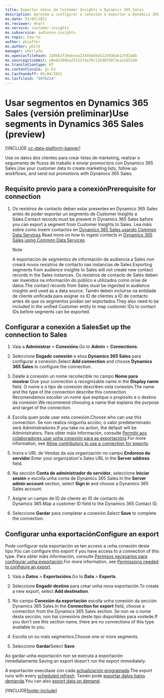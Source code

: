 ```yaml
---
title: Exportar datos de Customer Insights a Dynamics 365 Sales
description: Aprenda a configurar a conexión e exportar a Dynamics 365 Sales.
ms.date: 03/03/2021
ms.reviewer: mhart
ms.service: customer-insights
ms.subservice: audience-insights
ms.topic: how-to
author: pkieffer
ms.author: philk
manager: shellyha
ms.openlocfilehash: 328bb2f26ebcea234fb645e5225930ab12f82a8b
ms.sourcegitcommit: e8e03309ba2515374a70c132d0758f3e1e1851d0
ms.translationtype: HT
ms.contentlocale: gl-ES
ms.lasthandoff: 05/04/2021
ms.locfileid: "5976224"
---
```

# <a name="use-segments-in-dynamics-365-sales-preview"></a><span data-ttu-id="4c12e-103">Usar segmentos en Dynamics 365 Sales (versión preliminar)</span><span class="sxs-lookup"><span data-stu-id="4c12e-103">Use segments in Dynamics 365 Sales (preview)</span></span>

[!INCLUDE [cc-data-platform-banner](../includes/cc-data-platform-banner.md)]

<span data-ttu-id="4c12e-104">Use os datos dos clientes para crear listas de márketing, realizar o seguimento de fluxos de traballo e enviar promocións con Dynamics 365 Sales.</span><span class="sxs-lookup"><span data-stu-id="4c12e-104">Use your customer data to create marketing lists, follow up workflows, and send out promotions with Dynamics 365 Sales.</span></span>

## <a name="prerequisite-for-connection"></a><span data-ttu-id="4c12e-105">Requisito previo para a conexión</span><span class="sxs-lookup"><span data-stu-id="4c12e-105">Prerequisite for connection</span></span>

1. <span data-ttu-id="4c12e-106">Os rexistros de contacto deben estar presentes en Dynamics 365 Sales antes de poder exportar un segmento de Customer Insights a Sales.</span><span class="sxs-lookup"><span data-stu-id="4c12e-106">Contact records must be present in Dynamics 365 Sales before you can export a segment from Customer Insights to Sales.</span></span> <span data-ttu-id="4c12e-107">Lea máis sobre como inxerir contactos en [Dynamics 365 Sales usando Common Data Services](connect-power-query.md).</span><span class="sxs-lookup"><span data-stu-id="4c12e-107">Read more on how to ingest contacts in [Dynamics 365 Sales using Common Data Services](connect-power-query.md).</span></span>

   > [!NOTE]
   > <span data-ttu-id="4c12e-108">A exportación de segmentos de información de audiencia a Sales non creará novos rexistros de contacto nas instancias de Sales.</span><span class="sxs-lookup"><span data-stu-id="4c12e-108">Exporting segments from audience insights to Sales will not create new contact records in the Sales instances.</span></span> <span data-ttu-id="4c12e-109">Os rexistros de contacto de Sales deben ser inxeridos na información do público e utilizados como orixe de datos.</span><span class="sxs-lookup"><span data-stu-id="4c12e-109">The contact records from Sales must be ingested in audience insights and used as a data source.</span></span> <span data-ttu-id="4c12e-110">Tamén deben incluírse na entidade de cliente unificada para asignar os ID de clientes a ID de contacto antes de que os segmentos poidan ser exportados.</span><span class="sxs-lookup"><span data-stu-id="4c12e-110">They also need to be included in the unified Customer entity to map customer IDs to contact IDs before segments can be exported.</span></span>

## <a name="set-up-the-connection-to-sales"></a><span data-ttu-id="4c12e-111">Configurar a conexión a Sales</span><span class="sxs-lookup"><span data-stu-id="4c12e-111">Set up the connection to Sales</span></span>

1. <span data-ttu-id="4c12e-112">Vaia a **Administrar** > **Conexións**.</span><span class="sxs-lookup"><span data-stu-id="4c12e-112">Go to **Admin** > **Connections**.</span></span>

1. <span data-ttu-id="4c12e-113">Seleccione **Engadir conexión** e elixa **Dynamics 365 Sales** para configurar a conexión.</span><span class="sxs-lookup"><span data-stu-id="4c12e-113">Select **Add connection** and choose **Dynamics 365 Sales** to configure the connection.</span></span>

1. <span data-ttu-id="4c12e-114">Déalle á conexión un nome recoñecible no campo **Nome para mostrar**.</span><span class="sxs-lookup"><span data-stu-id="4c12e-114">Give your connection a recognizable name in the **Display name** field.</span></span> <span data-ttu-id="4c12e-115">O nome e o tipo de conexión describen esta conexión.</span><span class="sxs-lookup"><span data-stu-id="4c12e-115">The name and the type of the connection describe this connection.</span></span> <span data-ttu-id="4c12e-116">Recomendamos escoller un nome que explique o propósito e o destino da conexión.</span><span class="sxs-lookup"><span data-stu-id="4c12e-116">We recommend choosing a name that explains the purpose and target of the connection.</span></span>

1. <span data-ttu-id="4c12e-117">Escolla quen pode usar esta conexión.</span><span class="sxs-lookup"><span data-stu-id="4c12e-117">Choose who can use this connection.</span></span> <span data-ttu-id="4c12e-118">Se non realiza ningunha acción, o valor predeterminado será Administradores.</span><span class="sxs-lookup"><span data-stu-id="4c12e-118">If you take no action, the default will be Administrators.</span></span> <span data-ttu-id="4c12e-119">Para obter máis información, consulte [Permitir aos colaboradores usar unha conexión para as exportacións](connections.md#allow-contributors-to-use-a-connection-for-exports).</span><span class="sxs-lookup"><span data-stu-id="4c12e-119">For more information, see [Allow contributors to use a connection for exports](connections.md#allow-contributors-to-use-a-connection-for-exports).</span></span>

1. <span data-ttu-id="4c12e-120">Insira o URL de Vendas da súa organización no campo **Enderezo do servidor**.</span><span class="sxs-lookup"><span data-stu-id="4c12e-120">Enter your organization's Sales URL in the **Server address** field.</span></span>

1. <span data-ttu-id="4c12e-121">Na sección **Conta de administrador do servidor**, seleccione **Iniciar sesión** e escolla unha conta de Dynamics 365 Sales.</span><span class="sxs-lookup"><span data-stu-id="4c12e-121">In the **Server admin account** section, select **Sign in** and choose a Dynamics 365 Sales account.</span></span>

1. <span data-ttu-id="4c12e-122">Asigne un campo de ID de cliente ao ID de contacto de Dynamics 365.</span><span class="sxs-lookup"><span data-stu-id="4c12e-122">Map a customer ID field to the Dynamics 365 Contact ID.</span></span>

1. <span data-ttu-id="4c12e-123">Seleccione **Gardar** para completar a conexión.</span><span class="sxs-lookup"><span data-stu-id="4c12e-123">Select **Save** to complete the connection.</span></span> 

## <a name="configure-an-export"></a><span data-ttu-id="4c12e-124">Configurar unha exportación</span><span class="sxs-lookup"><span data-stu-id="4c12e-124">Configure an export</span></span>

<span data-ttu-id="4c12e-125">Pode configurar esta exportación se ten acceso a unha conexión deste tipo.</span><span class="sxs-lookup"><span data-stu-id="4c12e-125">You can configure this export if you have access to a connection of this type.</span></span> <span data-ttu-id="4c12e-126">Para obter máis información, consulte [Permisos necesarios para configurar unha exportación](export-destinations.md#set-up-a-new-export).</span><span class="sxs-lookup"><span data-stu-id="4c12e-126">For more information, see [Permissions needed to configure an export](export-destinations.md#set-up-a-new-export).</span></span>

1. <span data-ttu-id="4c12e-127">Vaia a **Datos** > **Exportacións**.</span><span class="sxs-lookup"><span data-stu-id="4c12e-127">Go to **Data** > **Exports**.</span></span>

1. <span data-ttu-id="4c12e-128">Seleccione **Engadir destino** para crear unha nova exportación.</span><span class="sxs-lookup"><span data-stu-id="4c12e-128">To create a new export, select **Add destination**.</span></span>

1. <span data-ttu-id="4c12e-129">No campo **Conexión da exportación** escolla unha conexión da sección Dynamics 365 Sales.</span><span class="sxs-lookup"><span data-stu-id="4c12e-129">In the **Connection for export** field, choose a connection from the Dynamics 365 Sales section.</span></span> <span data-ttu-id="4c12e-130">Se non ve o nome desta sección, non hai conexións deste tipo dispoñibles para vostede.</span><span class="sxs-lookup"><span data-stu-id="4c12e-130">If you don't see this section name, there are no connections of this type available to you.</span></span>

1. <span data-ttu-id="4c12e-131">Escolla un ou máis segmentos.</span><span class="sxs-lookup"><span data-stu-id="4c12e-131">Choose one or more segments.</span></span>

1. <span data-ttu-id="4c12e-132">Seleccione **Gardar**</span><span class="sxs-lookup"><span data-stu-id="4c12e-132">Select **Save**</span></span>

<span data-ttu-id="4c12e-133">Ao gardar unha exportación non se executa a exportación inmediatamente.</span><span class="sxs-lookup"><span data-stu-id="4c12e-133">Saving an export doesn't run the export immediately.</span></span>

<span data-ttu-id="4c12e-134">A exportación execútase con cada [actualización programada](system.md#schedule-tab).</span><span class="sxs-lookup"><span data-stu-id="4c12e-134">The export runs with every [scheduled refresh](system.md#schedule-tab).</span></span> <span data-ttu-id="4c12e-135">Tamén pode [exportar datos baixo demanda](export-destinations.md#run-exports-on-demand).</span><span class="sxs-lookup"><span data-stu-id="4c12e-135">You can also [export data on demand](export-destinations.md#run-exports-on-demand).</span></span> 

[!INCLUDE[footer-include](../includes/footer-banner.md)]
